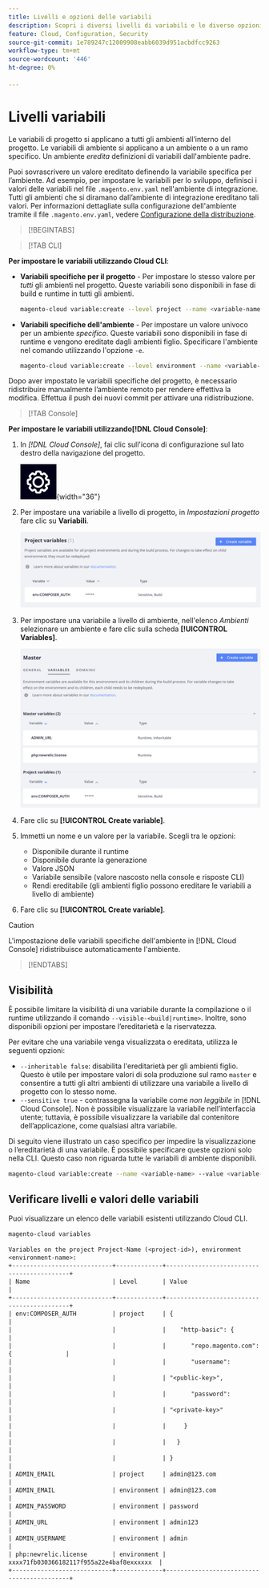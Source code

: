 ```yaml
---
title: Livelli e opzioni delle variabili
description: Scopri i diversi livelli di variabili e le diverse opzioni utilizzati per personalizzare l’ambiente runtime del progetto Adobe Commerce on cloud infrastructure.
feature: Cloud, Configuration, Security
source-git-commit: 1e789247c12009908eabb6039d951acbdfcc9263
workflow-type: tm+mt
source-wordcount: '446'
ht-degree: 0%

---
```


# Livelli variabili

Le variabili di progetto si applicano a tutti gli ambienti all’interno del progetto. Le variabili di ambiente si applicano a un ambiente o a un ramo specifico. Un ambiente _eredita_ definizioni di variabili dall&#39;ambiente padre.

Puoi sovrascrivere un valore ereditato definendo la variabile specifica per l’ambiente. Ad esempio, per impostare le variabili per lo sviluppo, definisci i valori delle variabili nel file `.magento.env.yaml` nell&#39;ambiente di integrazione. Tutti gli ambienti che si diramano dall’ambiente di integrazione ereditano tali valori. Per informazioni dettagliate sulla configurazione dell&#39;ambiente tramite il file `.magento.env.yaml`, vedere [Configurazione della distribuzione](configure-env-yaml.md).

>[!BEGINTABS]

>[!TAB CLI]

**Per impostare le variabili utilizzando Cloud CLI**:

- **Variabili specifiche per il progetto** - Per impostare lo stesso valore per _tutti_ gli ambienti nel progetto. Queste variabili sono disponibili in fase di build e runtime in tutti gli ambienti.

  ```bash
  magento-cloud variable:create --level project --name <variable-name> --value <variable-value>
  ```

- **Variabili specifiche dell&#39;ambiente** - Per impostare un valore univoco per un ambiente _specifico_. Queste variabili sono disponibili in fase di runtime e vengono ereditate dagli ambienti figlio. Specificare l&#39;ambiente nel comando utilizzando l&#39;opzione `-e`.

  ```bash
  magento-cloud variable:create --level environment --name <variable-name> --value <variable-value>
  ```

Dopo aver impostato le variabili specifiche del progetto, è necessario ridistribuire manualmente l’ambiente remoto per rendere effettiva la modifica. Effettua il push dei nuovi commit per attivare una ridistribuzione.

>[!TAB Console]

**Per impostare le variabili utilizzando[!DNL Cloud Console]**:

1. In _[!DNL Cloud Console]_, fai clic sull&#39;icona di configurazione sul lato destro della navigazione del progetto.

   ![Configura progetto](../../assets/icon-configure.png){width="36"}

1. Per impostare una variabile a livello di progetto, in _Impostazioni progetto_ fare clic su **Variabili**.

   ![Variabili progetto](../../assets/ui-project-variables.png)

1. Per impostare una variabile a livello di ambiente, nell&#39;elenco _Ambienti_ selezionare un ambiente e fare clic sulla scheda **[!UICONTROL Variables]**.

   ![Scheda Variabili di ambiente](../../assets/ui-environment-variables.png)

1. Fare clic su **[!UICONTROL Create variable]**.

1. Immetti un nome e un valore per la variabile. Scegli tra le opzioni:

   - Disponibile durante il runtime
   - Disponibile durante la generazione
   - Valore JSON
   - Variabile sensibile (valore nascosto nella console e risposte CLI)
   - Rendi ereditabile (gli ambienti figlio possono ereditare le variabili a livello di ambiente)

1. Fare clic su **[!UICONTROL Create variable]**.

>[!CAUTION]
>
>L&#39;impostazione delle variabili specifiche dell&#39;ambiente in [!DNL Cloud Console] ridistribuisce automaticamente l&#39;ambiente.

>[!ENDTABS]

## Visibilità

È possibile limitare la visibilità di una variabile durante la compilazione o il runtime utilizzando il comando `--visible-<build|runtime>`. Inoltre, sono disponibili opzioni per impostare l’ereditarietà e la riservatezza.

Per evitare che una variabile venga visualizzata o ereditata, utilizza le seguenti opzioni:

- `--inheritable false`: disabilita l&#39;ereditarietà per gli ambienti figlio. Questo è utile per impostare valori di sola produzione sul ramo `master` e consentire a tutti gli altri ambienti di utilizzare una variabile a livello di progetto con lo stesso nome.
- `--sensitive true` - contrassegna la variabile come _non leggibile_ in [!DNL Cloud Console]. Non è possibile visualizzare la variabile nell’interfaccia utente; tuttavia, è possibile visualizzare la variabile dal contenitore dell’applicazione, come qualsiasi altra variabile.

Di seguito viene illustrato un caso specifico per impedire la visualizzazione o l’ereditarietà di una variabile. È possibile specificare queste opzioni solo nella CLI. Questo caso non riguarda tutte le variabili di ambiente disponibili.

```bash
magento-cloud variable:create --name <variable-name> --value <variable-value> --inheritable false --sensitive true
```

## Verificare livelli e valori delle variabili

Puoi visualizzare un elenco delle variabili esistenti utilizzando Cloud CLI.

```bash
magento-cloud variables
```

```
Variables on the project Project-Name (<project-id>), environment <environment-name>:
+----------------------------+-------------+-------------------------------------------+
| Name                       | Level       | Value                                     |
+----------------------------+-------------+-------------------------------------------+
| env:COMPOSER_AUTH          | project     | {                                         |
|                            |             |    "http-basic": {                        |
|                            |             |       "repo.magento.com": {               |
|                            |             |       "username":                         |
|                            |             | "<public-key>",                           |
|                            |             |       "password":                         |
|                            |             | "<private-key>"                           |
|                            |             |     }                                     |
|                            |             |   }                                       |
|                            |             | }                                         |
| ADMIN_EMAIL                | project     | admin@123.com                             |
| ADMIN_EMAIL                | environment | admin@123.com                             |
| ADMIN_PASSWORD             | environment | password                                  |
| ADMIN_URL                  | environment | admin123                                  |
| ADMIN_USERNAME             | environment | admin                                     |
| php:newrelic.license       | environment | xxxx71fb030366182117f955a22e4baf8exxxxxx  |
+----------------------------+-------------+-------------------------------------------+
```
